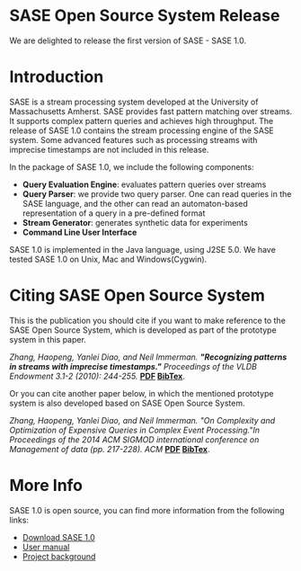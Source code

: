 # SASE Open Source System Release #
We are delighted to release the first version of SASE - SASE 1.0.

# Introduction #
SASE is a stream processing system developed at the University of Massachusetts Amherst. SASE provides fast pattern matching over streams. It supports complex pattern queries and achieves high throughput. The release of SASE 1.0 contains the stream processing engine of the SASE system. Some advanced features such as processing streams with imprecise timestamps are not included in this release.

In the package of SASE 1.0, we include the following components:

  * **Query Evaluation Engine**: evaluates pattern queries over streams
  * **Query Parser**: we provide two query parser. One can read queries in the SASE language, and the other can read an automaton-based representation of a query in a pre-defined format
  * **Stream Generator**: generates synthetic data for experiments
  * **Command Line User Interface**

SASE 1.0 is implemented in the Java language, using J2SE 5.0. We have tested SASE 1.0 on Unix, Mac and Windows(Cygwin).

# Citing SASE Open Source System #
This is the publication you should cite if you want to make reference to the SASE Open Source System, which is developed as part of the prototype system in this paper.

_Zhang, Haopeng, Yanlei Diao, and Neil Immerman. **"Recognizing patterns in streams with imprecise timestamps."** Proceedings of the VLDB Endowment 3.1-2 (2010): 244-255._ **[PDF](http://www.vldb2010.org/proceedings/files/papers/R21.pdf) [BibTex](http://avid.cs.umass.edu/sase/uploads/img/sase2010.bib)**.

Or you can cite another paper below, in which the mentioned prototype system is also developed based on SASE Open Source System.

_Zhang, Haopeng, Yanlei Diao, and Neil Immerman. "On Complexity and Optimization of Expensive Queries in Complex Event Processing."In Proceedings of the 2014 ACM SIGMOD international conference on Management of data (pp. 217-228). ACM_ **[PDF](http://delivery.acm.org/10.1145/2600000/2593671/p217-zhang.pdf) [BibTex](http://avid.cs.umass.edu/sase/uploads/img/sase2014.bib)**.
# More Info #
SASE 1.0 is open source, you can find more information from the following links:
  * [Download SASE 1.0](http://code.google.com/p/sase-umass/downloads/list)
  * [User manual](http://code.google.com/p/sase-umass/w/list)
  * [Project background](http://avid.cs.umass.edu/sase/index.php?page=home)